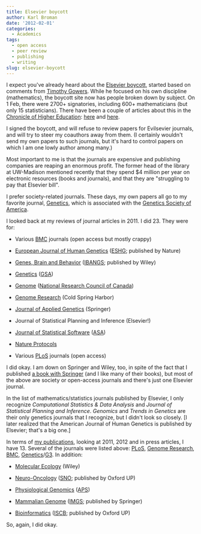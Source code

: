 ```yaml
---
title: Elsevier boycott
author: Karl Broman
date: '2012-02-01'
categories:
  - Academics
tags:
  - open access
  - peer review
  - publishing
  - writing
slug: elsevier-boycott
---
```


I expect you've already heard about the [Elsevier boycott](http://thecostofknowledge.com), started based on comments from [Timothy Gowers](http://gowers.wordpress.com/2012/01/21/elsevier-my-part-in-its-downfall/).  While he focused on his own discipline (mathematics), the boycott site now has people broken down by subject.  On 1 Feb, there were 2700+ signatories, including 600+ mathematicians (but only 15 statisticians).  There have been a couple of articles about this in the [Chronicle of Higher Education](http://chronicle.com/): [here](http://chronicle.com/blogs/wiredcampus/elsevier-publishing-boycott-gathers-steam-among-academics/35216) and [here](http://chronicle.com/article/As-Journal-Boycott-Grows/130600/?sid=wc).

I signed the boycott, and will refuse to review papers for Evilsevier journals, and will try to steer my coauthors away from them.  (I certainly wouldn't send my own papers to such journals, but it's hard to control papers on which I am one lowly author among many.)

Most important to me is that the journals are expensive and publishing companies are reaping an enormous profit.  The former head of the library at UW-Madison mentioned recently that they spend $4 million per year on electronic resources (books and journals), and that they are "struggling to pay that Elsevier bill".

I prefer society-related journals.  These days, my own papers all go to my favorite journal, [Genetics](http://www.genetics.org), which is associated with the [Genetics Society of America](http://www.genetics-gsa.org/).
<!-- more -->

I looked back at my reviews of journal articles in 2011.  I did 23.  They were for:

  * Various [BMC](http://www.biomedcentral.com) journals (open access but mostly crappy)

  * [European Journal of Human Genetics](http://www.nature.com/ejhg/index.html) ([ESHG](https://www.eshg.org/); published by Nature)

  * [Genes, Brain and Behavior](http://www.wiley.com/bw/journal.asp?ref=1601-1848) ([IBANGS](http://www.ibangs.org/); published by Wiley)

  * [Genetics](http://www.genetics.org) ([GSA](http://www.genetics-gsa.org))

  * [Genome](http://www.nrcresearchpress.com/journal/gen) ([National Research Council of Canada](http://www.nrcresearchpress.com))

  * [Genome Research](http://genome.cshlp.org/) (Cold Spring Harbor)

  * [Journal of Applied Genetics](http://jag.igr.poznan.pl/) (Springer)

  * Journal of Statistical Planning and Inference (Elsevier!)

  * [Journal of Statistical Software](http://www.jstatsoft.org/) ([ASA](http://www.amstat.org))

  * [Nature Protocols](http://www.nature.com/nprot/index.html)

  * Various [PLoS](http://www.plos.org/) journals (open access)

I did okay.  I am down on Springer and Wiley, too, in spite of the fact that I published [a book with Springer](http://www.rqtl.org/book) (and I like many of their books), but most of the above are society or open-access journals and there's just one Elsevier journal.

In the list of mathematics/statistics journals published by Elsevier, I only recognize _Computational Statistics & Data Analysis_ and _Journal of Statistical Planning and Inference_.  _Genomics_ and _Trends in Genetics_ are their only genetics journals that I recognize, but I didn't look so closely.  [I later realized that the American Journal of Human Genetics is published by Elsevier; that's a big one.]

In terms of [my publications](http://www.biostat.wisc.edu/~kbroman/publications/), looking at 2011, 2012 and in press articles, I have 13.  Several of the journals were listed above: [PLoS](http://www.plos.org), [Genome Research](http://genome.cshlp.org/), [BMC](http://www.biomedcentral.com), [Genetics](http://www.genetics.org)/[G3](http://www.g3journal.org/).  In addition:

  * [Molecular Ecology](http://www.wiley.com/bw/journal.asp?ref=0962-1083) (Wiley)

  * [Neuro-Oncology](http://neuro-oncology.oxfordjournals.org/) ([SNO](http://www.soc-neuro-onc.org/); published by Oxford UP)

  * [Physiological Genomics](http://physiolgenomics.physiology.org/) ([APS](http://www.the-aps.org/))

  * [Mammalian Genome](http://www.springer.com/life+sciences/cell+biology/journal/335) ([IMGS](http://imgs.org); published by Springer)

  * [Bioinformatics](http://bioinformatics.oxfordjournals.org/) ([ISCB](http://www.iscb.org/); published by Oxford UP)

So, again, I did okay.
